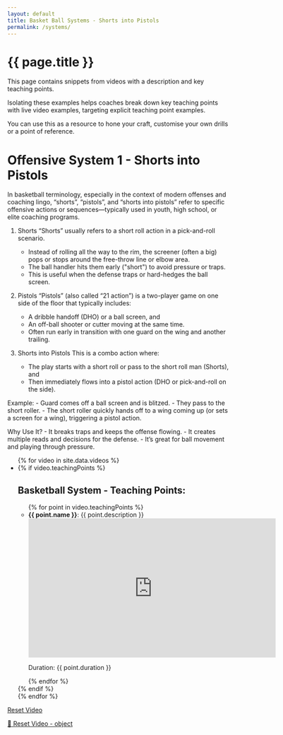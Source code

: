 ```yaml
---
layout: default
title: Basket Ball Systems - Shorts into Pistols
permalink: /systems/
---
```


<h1>{{ page.title }}</h1>
<p>
This page contains snippets from videos with a description and key teaching points.

Isolating these examples helps coaches break down key teaching points with live video examples, targeting explicit teaching point examples.

You can use this as a resource to hone your craft, customise your own drills or a point of reference.</p>

<h1> Offensive System 1 - Shorts into Pistols </h1>

In basketball terminology, especially in the context of modern offenses and coaching lingo, “shorts”, “pistols”, and “shorts into pistols” refer to specific offensive actions or sequences—typically used in youth, high school, or elite coaching programs.

1. Shorts
“Shorts” usually refers to a short roll action in a pick-and-roll scenario.
    - Instead of rolling all the way to the rim, the screener (often a big) pops or stops around the free-throw line or elbow area.
    - The ball handler hits them early ("short") to avoid pressure or traps.
    - This is useful when the defense traps or hard-hedges the ball screen.

2. Pistols
“Pistols” (also called “21 action”) is a two-player game on one side of the floor that typically includes:
    - A dribble handoff (DHO) or a ball screen, and
    - An off-ball shooter or cutter moving at the same time.
    - Often run early in transition with one guard on the wing and another trailing.

3. Shorts into Pistols
This is a combo action where:
    - The play starts with a short roll or pass to the short roll man (Shorts), and
    - Then immediately flows into a pistol action (DHO or pick-and-roll on the side).

Example:
    - Guard comes off a ball screen and is blitzed.
    - They pass to the short roller.
    - The short roller quickly hands off to a wing coming up (or sets a screen for a wing), triggering a pistol action.

Why Use It?
    - It breaks traps and keeps the offense flowing.
    - It creates multiple reads and decisions for the defense.
    - It’s great for ball movement and playing through pressure.

<ul>
  {% for video in site.data.videos %}
    <li>
        {% if video.teachingPoints %}
        <h2>Basketball System - Teaching Points:</h2>
        <ul>
        {% for point in video.teachingPoints %}
        <li>
            <strong>{{ point.name }}</strong>: {{ point.description }}<br>
            <iframe width="560" height="315"
            src="https://www.youtube.com/embed/{{ video.id }}?start={{ point.start }}&end={{ point.end }}" title="Basketball For Coaches" 
            frameborder="0" allow="accelerometer; autoplay; clipboard-write; encrypted-media; gyroscope; picture-in-picture"
            allowfullscreen>
            </iframe>
            <p>Duration: {{ point.duration }}</p>
        </li>
        {% endfor %}
        </ul>
      {% endif %}
    </li>
  {% endfor %}
</ul>

<a href="{{ page.url }}">Reset Video</a>

<a href="#" onclick="resetVideo('video-{{ video.id }}-{{ point.start }}-{{ point.end }}')">🔁 Reset Video - object</a>

<script>
  function resetVideo(id) {
    const iframe = document.getElementById(id);
    const src = iframe.src;
    iframe.src = src;
  }
</script>